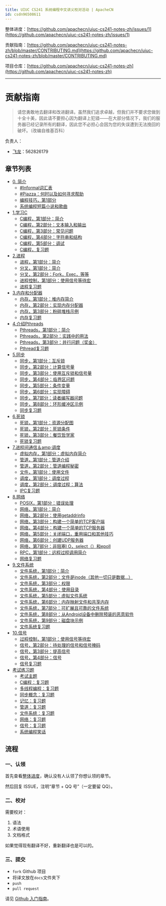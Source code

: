 ```yaml
---
title: UIUC CS241 系统编程中文讲义校对活动 | ApacheCN
id: csdn96508611
---
```


整体进度：[https://github.com/apachecn/uiuc-cs241-notes-zh/issues/1](https://github.com/apachecn/uiuc-cs241-notes-zh/issues/1)

贡献指南：[https://github.com/apachecn/uiuc-cs241-notes-zh/blob/master/CONTRIBUTING.md](https://github.com/apachecn/uiuc-cs241-notes-zh/blob/master/CONTRIBUTING.md)

项目仓库：[https://github.com/apachecn/uiuc-cs241-notes-zh](https://github.com/apachecn/uiuc-cs241-notes-zh)

* * *

# 贡献指南

> 请您勇敢地去翻译和改进翻译。虽然我们追求卓越，但我们并不要求您做到十全十美，因此请不要担心因为翻译上犯错——在大部分情况下，我们的服务器已经记录所有的翻译，因此您不必担心会因为您的失误遭到无法挽回的破坏。（改编自维基百科）

负责人：

*   [飞龙](https://github.com/wizardforcel)：562826179

## 章节列表

*   [0\. 简介](https://github.com/apachecn/uiuc-cs241-notes-zh/blob/master/docs/1.md)
    *   [#Informal词汇表](https://github.com/apachecn/uiuc-cs241-notes-zh/blob/master/docs/3.md)
    *   [#Piazza：何时以及如何寻求帮助](https://github.com/apachecn/uiuc-cs241-notes-zh/blob/master/docs/4.md)
    *   [编程技巧，第1部分](https://github.com/apachecn/uiuc-cs241-notes-zh/blob/master/docs/5.md)
    *   [系统编程短篇小说和歌曲](https://github.com/apachecn/uiuc-cs241-notes-zh/blob/master/docs/6.md)
*   [1.学习C](https://github.com/apachecn/uiuc-cs241-notes-zh/blob/master/docs/7.md)
    *   [C编程，第1部分：简介](https://github.com/apachecn/uiuc-cs241-notes-zh/blob/master/docs/8.md)
    *   [C编程，第2部分：文本输入和输出](https://github.com/apachecn/uiuc-cs241-notes-zh/blob/master/docs/9.md)
    *   [C编程，第3部分：常见问题](https://github.com/apachecn/uiuc-cs241-notes-zh/blob/master/docs/10.md)
    *   [C编程，第4部分：字符串和结构](https://github.com/apachecn/uiuc-cs241-notes-zh/blob/master/docs/11.md)
    *   [C编程，第5部分：调试](https://github.com/apachecn/uiuc-cs241-notes-zh/blob/master/docs/12.md)
    *   [C编程，复习题](https://github.com/apachecn/uiuc-cs241-notes-zh/blob/master/docs/13.md)
*   [2.进程](https://github.com/apachecn/uiuc-cs241-notes-zh/blob/master/docs/14.md)
    *   [进程，第1部分：简介](https://github.com/apachecn/uiuc-cs241-notes-zh/blob/master/docs/15.md)
    *   [分叉，第1部分：简介](https://github.com/apachecn/uiuc-cs241-notes-zh/blob/master/docs/16.md)
    *   [分叉，第2部分：Fork，Exec，等等](https://github.com/apachecn/uiuc-cs241-notes-zh/blob/master/docs/17.md)
    *   [进程控制，第1部分：使用信号等待宏](https://github.com/apachecn/uiuc-cs241-notes-zh/blob/master/docs/18.md)
    *   [进程复习题](https://github.com/apachecn/uiuc-cs241-notes-zh/blob/master/docs/19.md)
*   [3.内存和分配器](https://github.com/apachecn/uiuc-cs241-notes-zh/blob/master/docs/20.md)
    *   [内存，第1部分：堆内存简介](https://github.com/apachecn/uiuc-cs241-notes-zh/blob/master/docs/21.md)
    *   [内存，第2部分：实现内存分配器](https://github.com/apachecn/uiuc-cs241-notes-zh/blob/master/docs/22.md)
    *   [内存，第3部分：粉碎堆栈示例](https://github.com/apachecn/uiuc-cs241-notes-zh/blob/master/docs/23.md)
    *   [内存复习题](https://github.com/apachecn/uiuc-cs241-notes-zh/blob/master/docs/24.md)
*   [4.介绍Pthreads](https://github.com/apachecn/uiuc-cs241-notes-zh/blob/master/docs/25.md)
    *   [Pthreads，第1部分：简介](https://github.com/apachecn/uiuc-cs241-notes-zh/blob/master/docs/26.md)
    *   [Pthreads，第2部分：实践中的用法](https://github.com/apachecn/uiuc-cs241-notes-zh/blob/master/docs/27.md)
    *   [Pthreads，第3部分：并行问题（奖金）](https://github.com/apachecn/uiuc-cs241-notes-zh/blob/master/docs/28.md)
    *   [Pthread复习题](https://github.com/apachecn/uiuc-cs241-notes-zh/blob/master/docs/29.md)
*   [5.同步](https://github.com/apachecn/uiuc-cs241-notes-zh/blob/master/docs/30.md)
    *   [同步，第1部分：互斥锁](https://github.com/apachecn/uiuc-cs241-notes-zh/blob/master/docs/31.md)
    *   [同步，第2部分：计算信号量](https://github.com/apachecn/uiuc-cs241-notes-zh/blob/master/docs/32.md)
    *   [同步，第3部分：使用互斥锁和信号量](https://github.com/apachecn/uiuc-cs241-notes-zh/blob/master/docs/33.md)
    *   [同步，第4部分：临界区问题](https://github.com/apachecn/uiuc-cs241-notes-zh/blob/master/docs/34.md)
    *   [同步，第5部分：条件变量](https://github.com/apachecn/uiuc-cs241-notes-zh/blob/master/docs/35.md)
    *   [同步，第6部分：实现障碍](https://github.com/apachecn/uiuc-cs241-notes-zh/blob/master/docs/36.md)
    *   [同步，第7部分：读者编写器问题](https://github.com/apachecn/uiuc-cs241-notes-zh/blob/master/docs/37.md)
    *   [同步，第8部分：环形缓冲区示例](https://github.com/apachecn/uiuc-cs241-notes-zh/blob/master/docs/38.md)
    *   [同步复习题](https://github.com/apachecn/uiuc-cs241-notes-zh/blob/master/docs/39.md)
*   [6.死锁](https://github.com/apachecn/uiuc-cs241-notes-zh/blob/master/docs/40.md)
    *   [死锁，第1部分：资源分配图](https://github.com/apachecn/uiuc-cs241-notes-zh/blob/master/docs/41.md)
    *   [死锁，第2部分：死锁条件](https://github.com/apachecn/uiuc-cs241-notes-zh/blob/master/docs/42.md)
    *   [死锁，第3部分：餐饮哲学家](https://github.com/apachecn/uiuc-cs241-notes-zh/blob/master/docs/43.md)
    *   [死锁复习题](https://github.com/apachecn/uiuc-cs241-notes-zh/blob/master/docs/44.md)
*   [7.进程间通信＆amp;调度](https://github.com/apachecn/uiuc-cs241-notes-zh/blob/master/docs/45.md)
    *   [虚拟内存，第1部分：虚拟内存简介](https://github.com/apachecn/uiuc-cs241-notes-zh/blob/master/docs/46.md)
    *   [管道，第1部分：管道介绍](https://github.com/apachecn/uiuc-cs241-notes-zh/blob/master/docs/47.md)
    *   [管道，第2部分：管道编程秘密](https://github.com/apachecn/uiuc-cs241-notes-zh/blob/master/docs/48.md)
    *   [文件，第1部分：使用文件](https://github.com/apachecn/uiuc-cs241-notes-zh/blob/master/docs/49.md)
    *   [调度，第1部分：调度过程](https://github.com/apachecn/uiuc-cs241-notes-zh/blob/master/docs/50.md)
    *   [调度，第2部分：调度过程：算法](https://github.com/apachecn/uiuc-cs241-notes-zh/blob/master/docs/51.md)
    *   [IPC复习题](https://github.com/apachecn/uiuc-cs241-notes-zh/blob/master/docs/52.md)
*   [8.网络](https://github.com/apachecn/uiuc-cs241-notes-zh/blob/master/docs/53.md)
    *   [POSIX，第1部分：错误处理](https://github.com/apachecn/uiuc-cs241-notes-zh/blob/master/docs/54.md)
    *   [网络，第1部分：简介](https://github.com/apachecn/uiuc-cs241-notes-zh/blob/master/docs/55.md)
    *   [网络，第2部分：使用getaddrinfo](https://github.com/apachecn/uiuc-cs241-notes-zh/blob/master/docs/56.md)
    *   [网络，第3部分：构建一个简单的TCP客户端](https://github.com/apachecn/uiuc-cs241-notes-zh/blob/master/docs/57.md)
    *   [网络，第4部分：构建一个简单的TCP服务器](https://github.com/apachecn/uiuc-cs241-notes-zh/blob/master/docs/58.md)
    *   [网络，第5部分：关闭端口，重用端口和其他技巧](https://github.com/apachecn/uiuc-cs241-notes-zh/blob/master/docs/59.md)
    *   [网络，第6部分：创建UDP服务器](https://github.com/apachecn/uiuc-cs241-notes-zh/blob/master/docs/60.md)
    *   [网络，第7部分：非阻塞I O，select（）和epoll](https://github.com/apachecn/uiuc-cs241-notes-zh/blob/master/docs/61.md)
    *   [RPC，第1部分：远程过程调用简介](https://github.com/apachecn/uiuc-cs241-notes-zh/blob/master/docs/62.md)
    *   [网络复习题](https://github.com/apachecn/uiuc-cs241-notes-zh/blob/master/docs/63.md)
*   [9.文件系统](https://github.com/apachecn/uiuc-cs241-notes-zh/blob/master/docs/64.md)
    *   [文件系统，第1部分：简介](https://github.com/apachecn/uiuc-cs241-notes-zh/blob/master/docs/65.md)
    *   [文件系统，第2部分：文件是inode（其他一切只是数据…）](https://github.com/apachecn/uiuc-cs241-notes-zh/blob/master/docs/66.md)
    *   [文件系统，第3部分：权限](https://github.com/apachecn/uiuc-cs241-notes-zh/blob/master/docs/67.md)
    *   [文件系统，第4部分：使用目录](https://github.com/apachecn/uiuc-cs241-notes-zh/blob/master/docs/68.md)
    *   [文件系统，第5部分：虚拟文件系统](https://github.com/apachecn/uiuc-cs241-notes-zh/blob/master/docs/69.md)
    *   [文件系统，第6部分：内存映射文件和共享内存](https://github.com/apachecn/uiuc-cs241-notes-zh/blob/master/docs/70.md)
    *   [文件系统，第7部分：可扩展且可靠的文件系统](https://github.com/apachecn/uiuc-cs241-notes-zh/blob/master/docs/71.md)
    *   [文件系统，第8部分：从Android设备中删除预装的恶意软件](https://github.com/apachecn/uiuc-cs241-notes-zh/blob/master/docs/72.md)
    *   [文件系统，第9部分：磁盘块示例](https://github.com/apachecn/uiuc-cs241-notes-zh/blob/master/docs/73.md)
    *   [文件系统复习题](https://github.com/apachecn/uiuc-cs241-notes-zh/blob/master/docs/74.md)
*   [10.信号](https://github.com/apachecn/uiuc-cs241-notes-zh/blob/master/docs/75.md)
    *   [过程控制，第1部分：使用信号等待宏](https://github.com/apachecn/uiuc-cs241-notes-zh/blob/master/docs/76.md)
    *   [信号，第2部分：待处理的信号和信号掩码](https://github.com/apachecn/uiuc-cs241-notes-zh/blob/master/docs/77.md)
    *   [信号，第3部分：提高信号](https://github.com/apachecn/uiuc-cs241-notes-zh/blob/master/docs/78.md)
    *   [信号，第4部分：信号](https://github.com/apachecn/uiuc-cs241-notes-zh/blob/master/docs/79.md)
    *   [信号复习题](https://github.com/apachecn/uiuc-cs241-notes-zh/blob/master/docs/80.md)
*   [考试练习题](https://github.com/apachecn/uiuc-cs241-notes-zh/blob/master/docs/81.md)
    *   [考试主题](https://github.com/apachecn/uiuc-cs241-notes-zh/blob/master/docs/82.md)
    *   [C编程：复习题](https://github.com/apachecn/uiuc-cs241-notes-zh/blob/master/docs/83.md)
    *   [多线程编程：复习题](https://github.com/apachecn/uiuc-cs241-notes-zh/blob/master/docs/84.md)
    *   [同步概念：复习题](https://github.com/apachecn/uiuc-cs241-notes-zh/blob/master/docs/85.md)
    *   [记忆：复习题](https://github.com/apachecn/uiuc-cs241-notes-zh/blob/master/docs/86.md)
    *   [管道：复习题](https://github.com/apachecn/uiuc-cs241-notes-zh/blob/master/docs/87.md)
    *   [文件系统：复习题](https://github.com/apachecn/uiuc-cs241-notes-zh/blob/master/docs/88.md)
    *   [网络：复习题](https://github.com/apachecn/uiuc-cs241-notes-zh/blob/master/docs/89.md)
    *   [信号：复习题](https://github.com/apachecn/uiuc-cs241-notes-zh/blob/master/docs/90.md)
    *   [系统编程笑话](https://github.com/apachecn/uiuc-cs241-notes-zh/blob/master/docs/91.md)

## 流程

### 一、认领

首先查看[整体进度](https://github.com/apachecn/uiuc-cs241-notes-zh/issues/1)，确认没有人认领了你想认领的章节。

然后回复 ISSUE，注明“章节 + QQ 号”（一定要留 QQ）。

### 二、校对

需要校对：

1.  语法
2.  术语使用
3.  文档格式

如果觉得现有翻译不好，重新翻译也是可以的。

### 三、提交

*   `fork` Github 项目
*   将译文放在`docs`文件夹下
*   `push`
*   `pull request`

请见 [Github 入门指南](https://github.com/apachecn/kaggle/blob/master/docs/GitHub)。